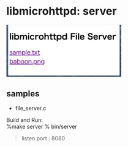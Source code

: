  libmicrohttpd: server
===============

<img src="https://raw.githubusercontent.com/ohwada/MAC_cpp_Samples/master/libmicrohttpd/screenshot/file_server.png" width="300" />

## samples
- file_server.c


Build and Run:  
%make server
% bin/server
> listen port : 8080 
